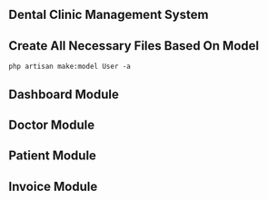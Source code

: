 ## Dental Clinic Management System

## Create All Necessary Files Based On Model
`php artisan make:model User -a`

## Dashboard Module 

## Doctor Module 

## Patient Module 

## Invoice Module 







